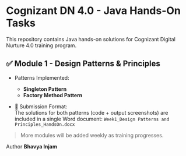 # Cognizant DN 4.0 - Java Hands-On Tasks

This repository contains Java hands-on solutions for Cognizant Digital Nurture 4.0 training program.

## ✅ Module 1 - Design Patterns & Principles

- Patterns Implemented:
  - **Singleton Pattern**
  - **Factory Method Pattern**

- 📄 Submission Format:  
  The solutions for both patterns (code + output screenshots) are included in a single Word document:
  `Week1_Design Patterns and Principles_HandsOn.docx`
  
> More modules will be added weekly as training progresses.

Author
**Bhavya Injam**

